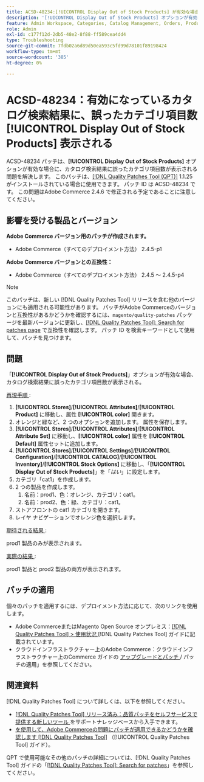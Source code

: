 ```yaml
---
title: ACSD-48234:[!UICONTROL Display Out of Stock Products] が有効な場合に、カタログ検索結果のカテゴリ項目数が正しくない
description: '[!UICONTROL Display Out of Stock Products] オプションが有効な場合に、カタログ検索結果に誤ったカテゴリ項目数が表示されるAdobe Commerceの問題を修正するために、ACSD-48234 パッチを適用してください。'
feature: Admin Workspace, Categories, Catalog Management, Orders, Products, Search
role: Admin
exl-id: c177f12d-2db5-48e2-8f88-ff589cea4dd4
type: Troubleshooting
source-git-commit: 7fdb02a6d89d50ea593c5fd99d78101f89198424
workflow-type: tm+mt
source-wordcount: '385'
ht-degree: 0%

---
```


# ACSD-48234：有効になっているカタログ検索結果に、誤ったカテゴリ項目数 **[!UICONTROL Display Out of Stock Products]** 表示される

ACSD-48234 パッチは、**[!UICONTROL Display Out of Stock Products]** オプションが有効な場合に、カタログ検索結果に誤ったカテゴリ項目数が表示される問題を解決します。 このパッチは、[[!DNL Quality Patches Tool (QPT)]](https://experienceleague.adobe.com/en/docs/commerce-operations/tools/quality-patches-tool/quality-patches-tool-to-self-serve-quality-patches) 1.1.25 がインストールされている場合に使用できます。 パッチ ID は ACSD-48234 です。 この問題はAdobe Commerce 2.4.6 で修正される予定であることに注意してください。


## 影響を受ける製品とバージョン

**Adobe Commerce バージョン用のパッチが作成されます。**
* Adobe Commerce（すべてのデプロイメント方法） 2.4.5-p1

**Adobe Commerce バージョンとの互換性：**
* Adobe Commerce（すべてのデプロイメント方法） 2.4.5 ～ 2.4.5-p4

>[!NOTE]
>
>このパッチは、新しい [!DNL Quality Patches Tool] リリースを含む他のバージョンにも適用される可能性があります。 パッチがAdobe Commerceのバージョンと互換性があるかどうかを確認するには、`magento/quality-patches` パッケージを最新バージョンに更新し、[[!DNL Quality Patches Tool]: Search for patches page](https://experienceleague.adobe.com/tools/commerce-quality-patches/index.html) で互換性を確認します。 パッチ ID を検索キーワードとして使用して、パッチを見つけます。

## 問題

「**[!UICONTROL Display Out of Stock Products]**」オプションが有効な場合、カタログ検索結果に誤ったカテゴリ項目数が表示される。

<u> 再現手順 </u>:

1. **[!UICONTROL Stores]**/**[!UICONTROL Attributes]**/**[!UICONTROL Product]** に移動し、属性 **[!UICONTROL color]** 開きます。
1. オレンジと緑など、2 つのオプションを追加します。 属性を保存します。
1. **[!UICONTROL Stores]**/**[!UICONTROL Attributes]**/**[!UICONTROL Attribute Set]** に移動し、**[!UICONTROL color]** 属性を **[!UICONTROL Default]** 属性セットに追加します。
1. **[!UICONTROL Stores]**/**[!UICONTROL Settings]**/**[!UICONTROL Configuration]**/**[!UICONTROL CATALOG]**/**[!UICONTROL Inventory]**/**[!UICONTROL Stock Options]** に移動し、「**[!UICONTROL Display Out of Stock Products]**」を「_はい_」に設定します。
1. カテゴリ「cat1」を作成します。
1. 2 つの製品を作成します。
   1. 名前：prod1、色：オレンジ、カテゴリ：cat1。
   1. 名前：prod2、色：緑、カテゴリ：cat1。
1. ストアフロントの cat1 カテゴリを開きます。
1. レイヤ ナビゲーションでオレンジ色を選択します。

<u> 期待される結果 </u>:

prod1 製品のみが表示されます。

<u> 実際の結果 </u>:

prod1 製品と prod2 製品の両方が表示されます。

## パッチの適用

個々のパッチを適用するには、デプロイメント方法に応じて、次のリンクを使用します。

* Adobe CommerceまたはMagento Open Source オンプレミス：[[!DNL Quality Patches Tool] > 使用状況 ](/help/tools/quality-patches-tool/usage.md)[!DNL Quality Patches Tool] ガイドに記載されています。
* クラウドインフラストラクチャー上のAdobe Commerce：クラウドインフラストラクチャー上のCommerce ガイドの [ アップグレードとパッチ ](https://experienceleague.adobe.com/docs/commerce-cloud-service/user-guide/develop/upgrade/apply-patches.html)/ パッチの適用」を参照してください。

## 関連資料

[!DNL Quality Patches Tool] について詳しくは、以下を参照してください。

* [[!DNL Quality Patches Tool]  リリース済み：品質パッチをセルフサービスで提供する新しいツール ](https://experienceleague.adobe.com/en/docs/commerce-operations/tools/quality-patches-tool/quality-patches-tool-to-self-serve-quality-patches) をサポートナレッジベースから入手できます。
* [ を使用して、Adobe Commerceの問題にパッチが適用できるかどうかを確認します  [!DNL Quality Patches Tool]](/help/tools/quality-patches-tool/patches-available-in-qpt/check-patch-for-magento-issue-with-magento-quality-patches.md) （[!UICONTROL Quality Patches Tool] ガイド）。


QPT で使用可能なその他のパッチの詳細については、[!DNL Quality Patches Tool] ガイドの「[[!DNL Quality Patches Tool]: Search for patches](https://experienceleague.adobe.com/tools/commerce-quality-patches/index.html)」を参照してください。
